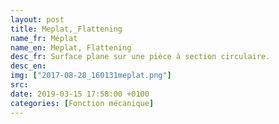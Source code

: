```yaml
---
layout: post
title: Meplat,_Flattening
name_fr: Méplat
name_en: Meplat, Flattening
desc_fr: Surface plane sur une pièce à section circulaire. 
desc_en: 
img: ["2017-08-28_160131meplat.png"]
src: 
date: 2019-03-15 17:58:00 +0100
categories: [Fonction mécanique]
---
```

